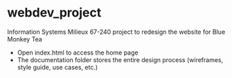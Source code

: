 # webdev_project
Information Systems Milieux 67-240 project to redesign the website for Blue Monkey Tea 
 * Open index.html to access the home page
 * The documentation folder stores the entire design process (wireframes, style guide, use cases, etc.)
